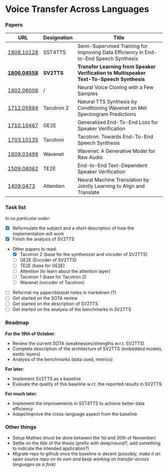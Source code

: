 # Voice Transfer Across Languages

### Papers 
| URL | Designation | Title |
| --- | ------------ | ----- |
|[1808.10128](https://arxiv.org/pdf/1808.10128.pdf) | SST4TTS | Semi-Supervised Training for Improving Data Efficiency in End-to-End Speech Synthesis |
|[**1806.04558**](https://arxiv.org/pdf/1806.04558.pdf) | **SV2TTS** | **Transfer Learning from Speaker Verification to Multispeaker Text-To-Speech Synthesis** |
|[1802.06006](https://arxiv.org/pdf/1802.06006.pdf) | / | Neural Voice Cloning with a Few Samples |
|[1712.05884](https://arxiv.org/pdf/1712.05884.pdf) | Tacotron 2 | Natural TTS Synthesis by Conditioning Wavenet on Mel Spectrogram Predictions |
|[1710.10467](https://arxiv.org/pdf/1710.10467.pdf) | GE2E | Generalized End-To-End Loss for Speaker Verification |
|[1703.10135](https://arxiv.org/pdf/1703.10135.pdf) | Tacotron | Tacotron: Towards End-To-End Speech Synthesis |
|[1609.03499](https://arxiv.org/pdf/1609.03499.pdf) | Wavenet | Wavenet: A Generative Model for Raw Audio |
|[1509.08062](https://arxiv.org/pdf/1509.08062.pdf) | TE2E | End-to-End Text-Dependent Speaker Verification |
|[1409.0473](https://arxiv.org/pdf/1409.0473.pdf) | Attention | Neural Machine Translation by Jointly Learning to Align and Translate |


### Task list
*In no particular order:*
- [x] Reformulate the subject and a short description of how the implementation will work
- [x] Finish the analysis of SV2TTS
- Other papers to read:
  - [x] Tacotron 2 (base for the synthesizer and vocoder of SV2TTS)
  - [ ] GE2E (Encoder of SV2TTS)
  - [ ] TE2E (base for GE2E)
  - [ ] Attention (to learn about the attention layer)
  - [ ] Tacotron 1 (base for Tacotron 2)
  - [ ] Wavenet (vocoder of Tacotron)
- [ ] Reformat my paper/dataset notes in markdown (?)
- [ ] Get started on the SOTA review
- [ ] Get started on the description of SV2TTS 
- [ ] Get started on the analysis of the benchmarks in SV2TTS 

### Roadmap
**For the 19th of October**:
- Review the current SOTA  (weaknesses/strengths w.r.t. SV2TTS)
- Complete description of the architecture of SV2TTS (embedded models, exotic layers)
- Analysis of the benchmarks (data used, metrics)

**For later**:
- Implement SV2TTS as a baseline
- Evaluate the quality of this baseline w.r.t. the reported results in SV2TTS

**For much later**:
- Implement the improvements in SST4TTS to achieve better data efficiency
- Adapt/Improve the cross-language aspect from the baseline

### Other things
- Setup Matheo (must be done between the 1st and 30th of November)
- Settle on the title of the thesis (prefix with deep/neural?, add something to indicate the intended application?)
- Migrate repo to github once the baseline is decent *(possibly, make it an open source repo on its own and keep working on transfer across languages as a fork)*
